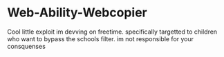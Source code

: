 # Web-Ability-Webcopier
Cool little exploit im devving on freetime. specifically targetted to children who want to bypass the schools filter.
im not responsible for your consquenses
